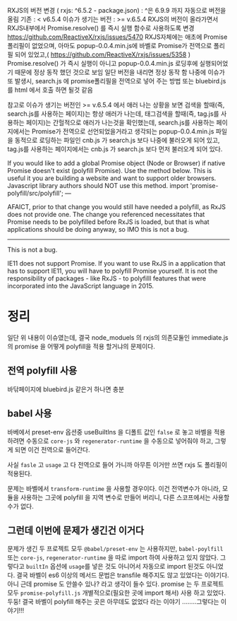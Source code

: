 RXJS의 버전 변경 ( rxjs: ^6.5.2 - package.json) : ^은 6.9.9 까지 자동으로 버전을 올림
기존 : < v6.5.4
이슈가 생기는 버전 : >= v.6.5.4
RXJS의 버전이 올라가면서 RXJS내부에서 Promise.resolve() 를 즉시 실행 함수로 사용하도록 변경
https://github.com/ReactiveX/rxjs/issues/5470
RXJS자체에는 애초에 Promise 폴리필이 없었으며, 아마도 popup-0.0.4.min.js에 바벨로 Promise가 전역으로 폴리필 되어 있었고,( https://github.com/ReactiveX/rxjs/issues/5358 )
Promise.resolve() 가 즉시 실행이 아니고  popup-0.0.4.min.js 로딩후에 실행되어었기 때문에 정상 동작 했던 것으로 보임
일단 버전을 내리면 정상 동작 함
나중에 이슈가 또 발생시, search.js 에 promise폴리필을 전역으로 넣어 주는 방법 또는 bluebird.js 를 html 에서 호출 하면 될것 같음
 

참고로 이슈가 생기는 버전인  >= v.6.5.4 에서 애러 나는 상황을 보면 
검색을 할때(즉, search.js를 사용하는 페이지)는 항상 애러가 나는데,
태그검색을 할때(즉, tag.js를 사용하는 페이지)는 간헐적으로 애러가 나는것을 확인했는데, 
search.js를 사용하는 페이지에서는 Promise가 전역으로 선언되었을거라고 생각되는 popup-0.0.4.min.js  파일을 동적으로 로딩하는 파일인 cnb.js 가 search.js 보다 나중에 불러오게 되어 있고, 
tag.js를 사용하는 페이지에서는 cnb.js 가 search.js 보다 먼저 불러오게 되어 있다. 
 

 

 

 

If you would like to add a global Promise object (Node or Browser) if native Promise doesn't exist (polyfill Promise). Use the method below. This is useful it you are building a website and want to support older browsers. Javascript library authors should NOT use this method.
 import 'promise-polyfill/src/polyfill';
—

AFAICT, prior to that change you would still have needed a polyfill, as RxJS does not provide one. The change you referenced necessitates that Promise needs to be polyfilled before RxJS is loaded, but that is what applications should be doing anyway, so IMO this is not a bug.

--- 

This is not a bug.

IE11 does not support Promise. If you want to use RxJS in a application that has to support IE11, you will have to polyfill Promise yourself. It is not the responsibility of packages - like RxJS - to polyfilll features that were incorporated into the JavaScript language in 2015.


# 정리
일단 위 내용이 이슈였는데, 결국 node_moduels 의 rxjs의 의존모둘인 immediate.js 의 promise 을 어떻게 polyfill을 적용 할거냐의 문제이다. 

## 전역 polyfill 사용
바닦페이지에 bluebird.js 같은거 하나면 충분

## babel 사용
바베에서 preset-env 옵션중 useBuiltIns 을 디폴트 값인 `false` 로 놓고 바벨을 적용하려면 수동으로 `core-js` 와 `regenerator-runtime` 을 수동으로 넣어줘야 하고, 그렇게 되면 이건 전역으로 들어간다. 

사실 `fasle` 고 `usage` 고 다 전역으로 들어 가니까 아무튼 이거만 쓰면 rxjs 도 폴리필이 적용된다. 

문제는 바벨에서 `transform-runtime` 을 사용할 경우이다. 
이건 전역변수가 아니라, 모듈을 사용하는 그곳에 polyfill 을 지역 변수로 만들어 버리니, 다른 스코프에서는 사용할수가 없다. 

## 그런데 이번에 문제가 생긴건 이거다
문제가 생긴 두 프로젝트 모두 `@babel/preset-env` 는 사용하지만, `babel-poylfill` 또는 `core-js`, `regenerator-runtime` 을 따로 import 하여 사용하고 있지 않았다. 그렇다고 `builtIn` 옵션에 `usage`를 넣은 것도 아니어서 자동으로 import 된것도 아니었다.
결국 바벨이 es6 이상의 메서드 문법은 transfile 해주지도 않고 있었다는 이야기다. 
아니 근데 promise 도 안쓸수 있나? 라고 생각이 들수 있다. 
promise 는 두 프로젝트 모두 `promise-polyfill.js` 개별적으로(필요한 곳에 import 해서) 사용 하고 있었다. 두둥!
결국 바벨이 polyfill 해주는 곳은 아무데도 없었다 라는 이야기
........그렇다는 이야기!!!



